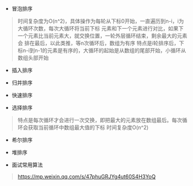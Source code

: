 - 冒泡排序
> 时间复杂度为O(n^2)，具体操作为每轮从下标0开始，一直遍历到n-i，i为大循环次数，每次大循环将当前下标
元素和下一个元素进行对比，如果下一个元素比当前元素大，就交换位置，一轮外层循环结束，剩余最大的元素会
排在最后，以此类推，等n次循环后，数组为有序
特点是i轮排序后，下标n-i到n-1的元素是有序的，大循环的起始是从数组的尾部开始，小循环从数组头部开始

- 插入排序

- 归并排序

- 快速排序

- 选择排序
> 特点是每次循环才会进行一次交换，即把最大的元素放在数组最后。每次循环会获取当前循环中数组最大值的下标
时间复杂度O(n^2)


- 希尔排序

- 堆排序

- 面试常用算法
> https://mp.weixin.qq.com/s/47phuGRJYg4ut60S4H3YoQ